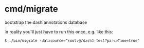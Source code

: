 # cmd/migrate

bootstrap the dash annotations database

In reality you'll just have to run this once, e.g. like this:

```
$ ./bin/migrate -datasource="root:@/dash3-test?parseTime=true"
```
